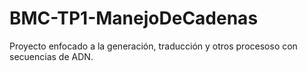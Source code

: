 # BMC-TP1-ManejoDeCadenas
Proyecto enfocado a la generación, traducción y otros procesoso con secuencias de ADN.
